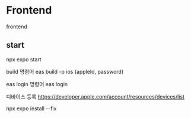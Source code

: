 # Frontend

frontend

## start

npx expo start

build 명령어
eas build -p ios
(appleId, password)

eas login 명령어
eas login

디바이스 등록
https://developer.apple.com/account/resources/devices/list

npx expo install --fix

